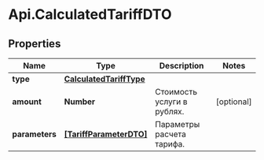 # Api.CalculatedTariffDTO

## Properties

Name | Type | Description | Notes
------------ | ------------- | ------------- | -------------
**type** | [**CalculatedTariffType**](CalculatedTariffType.md) |  | 
**amount** | **Number** | Стоимость услуги в рублях. | [optional] 
**parameters** | [**[TariffParameterDTO]**](TariffParameterDTO.md) | Параметры расчета тарифа. | 


